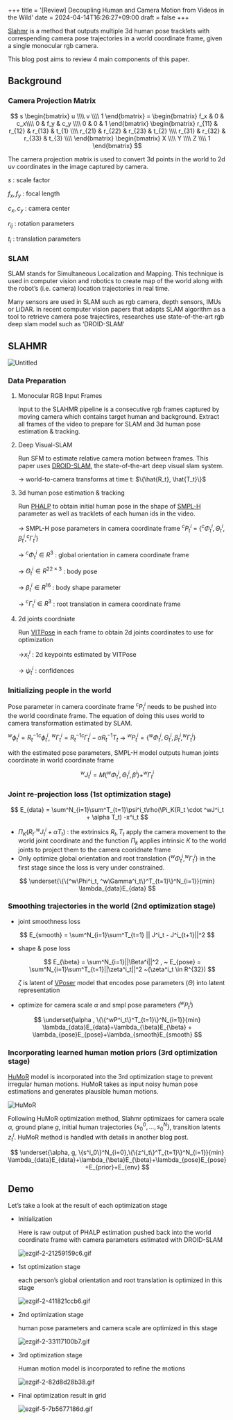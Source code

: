 +++
title = '[Review] Decoupling Human and Camera Motion from Videos in the Wild'
date = 2024-04-14T16:26:27+09:00
draft = false
+++

[Slahmr](https://github.com/vye16/slahmr) is a method that outputs multiple 3d human pose tracklets with correspending camera pose trajectories in a world coordinate frame, given a single monocular rgb camera.

This blog post aims to review 4 main components of this paper.

## Background

### Camera Projection Matrix

$$
s \begin{bmatrix} u \\\\ v \\\\ 1 \end{bmatrix} = \begin{bmatrix}
   f_x & 0 & c_x\\\\
   0 & f_y & c_y \\\\ 
   0 & 0 & 1
\end{bmatrix} \begin{bmatrix}
r_{11} & r_{12} & r_{13} & t_{1} \\\\
r_{21} & r_{22} & r_{23} & t_{2} \\\\
r_{31} & r_{32} & r_{33} & t_{3} \\\\
\end{bmatrix} \begin{bmatrix}
X \\\\ Y \\\\ Z \\\\ 1
\end{bmatrix}
$$

The camera projection matrix is used to convert 3d points in the world to 2d uv coordinates in the image captured by camera.

$s$ : scale factor

$f_x, f_y$ : focal length

$c_x, c_y$  : camera center

$r_{ij}$ : rotation parameters

$t_i$ : translation parameters

### SLAM

SLAM stands for Simultaneous Localization and Mapping. This technique is used in computer vision and robotics to create map of the world along with the robot’s (i.e. camera) location trajectories in real time.

Many sensors are used in SLAM such as rgb camera, depth sensors, IMUs or LiDAR. In recent computer vision papers that adapts SLAM algorithm as a tool to retrieve camera pose trajectires, researches use state-of-the-art rgb deep slam model such as ‘DROID-SLAM’

## SLAHMR

![Untitled](/slahmrimages/Untitled.png)

### Data Preparation

1. Monocular RGB Input Frames
    
    Input to the SLAHMR pipeline is a consecutive rgb frames captured by moving camera which contains target human and background. Extract all frames of the video to prepare for SLAM and 3d human pose estimation & tracking.
    
2. Deep Visual-SLAM
    
    Run SFM to estimate relative camera motion between frames. This paper uses [DROID-SLAM](https://github.com/princeton-vl/DROID-SLAM), the state-of-the-art deep visual slam system. 
    
    → world-to-camera transforms at time t: $\{\hat{R_t}, \hat{T_t}\}$
    
3. 3d human pose estimation & tracking
    
    Run [PHALP](https://github.com/brjathu/PHALP) to obtain initial human pose in the shape of [SMPL-H](https://smpl.is.tue.mpg.de/) parameter as well as tracklets of each human ids in the video.
    
    → SMPL-H pose parameters in camera coordinate frame $^cP^i_t$ = $\{^c\Phi^i_t, \Theta^i_t, \beta^i_t, ^c\Gamma^i_t\}$
    
    → $^c\Phi^i_t \in R^3$ : global orientation in camera coordinate frame
    
    →  $\Theta^i_t \in R^{22 \times 3}$ : body pose 
    
    → $\beta^i_t \in R^{16}$ : body shape parameter
    
    → $^c\Gamma^i_t \in R^{3}$ : root translation in camera coordinate frame
    
4. 2d joints coordniate
    
    Run [VITPose](https://github.com/ViTAE-Transformer/ViTPose) in each frame to obtain 2d joints coordinates to use for optimization
    
    →$x^i_t$ : 2d keypoints estimated by VITPose
    
    → $\psi^i_t$ : confidences
    

### Initializing people in the world

Pose parameter in camera coordinate frame  $^cP^i_t$ needs to be pushed into the world coordinate frame. The equation of doing this uses world to camera transformation estimated by SLAM.

$^w\phi^i_t = R^{-1}_t {}^c\phi^i_t$, $^w\Gamma^i_t = R^{-1}_t{}^c\Gamma^i_t - \alpha R^{-1}_t T_t$  → $^wP^i_t = \{^w\Phi^i_t, \Theta^i_t, \beta^i_t, ^w\Gamma^i_t\}$

with the estimated pose parameters, SMPL-H model outputs human joints coordinate in world coordinate frame

$$
^wJ^i_t = M(^w\Phi^i_t , \Theta^i_t, \beta^i) + ^w\Gamma^i_t
$$

### Joint re-projection loss (1st optimization stage)

$$
E_{data} = \sum^N_{i=1}\sum^T_{t=1}\psi^i_t\rho(\Pi_K(R_t \cdot ^wJ^i_t + \alpha T_t) -x^i_t
$$

- $\Pi_K(R_t \cdot ^wJ^i_t + \alpha T_t)$  : the extrinsics $R_t , T_t$ apply the camera movement to the world joint coordinate and the function $\Pi_k$ applies intrinsic $K$ to the world joints to project them to the camera cooridnate frame
- Only optimize global orientation and root translation $\{ ^w\Phi^i_t , ^w\Gamma^i_t \}$ in the first stage since the loss is very under constrained.

$$
\underset{\{\{^w\Phi^i_t, ^w\Gamma^i_t\}^T_{t=1}\}^N_{i=1}}{min} \lambda_{data}E_{data}
$$

### Smoothing trajectories in the world (2nd optimization stage)

- joint smoothness loss

$$
E_{smooth} = \sum^N_{i=1}\sum^T_{t=1} || J^i_t - J^i_{t+1}||^2
$$

- shape & pose loss
    
    $$
    E_{\beta} = \sum^N_{i=1}||\Beta^i||^2 , ~ E_{pose} = \sum^N_{i=1}\sum^T_{t=1}||\zeta^i_t||^2 ~(\zeta^i_t \in R^{32})
    $$
    
    $\zeta$ is latent of [VPoser](https://github.com/nghorbani/human_body_prior) model that encodes pose parameters ($\Theta$) into latent representation
    
- optimize for camera scale $\alpha$ and smpl pose parameters ($^wP^i_t$)

$$
\underset{\alpha , \{\{^wP^i_t\}^T_{t=1}\}^N_{i=1}}{min} \lambda_{data}E_{data}+\lambda_{\beta}E_{\beta} + \lambda_{pose}E_{pose}+\lambda_{smooth}E_{smooth}
$$

### Incorporating learned human motion priors (3rd optimization stage)

[HuMoR](https://github.com/davrempe/humor) model is incorporated into the 3rd optimization stage to prevent irregular human motions. HuMoR takes as input noisy human pose estimations and generates plausible human motions.

![HuMoR](/slahmrimages/HuMoR__3D_Human_Motion_Model_for_Robust_Pose_Estimation_(ICCV_2021)_6-35_screenshot.png)

Following HuMoR optimization method, Slahmr optimizaes for camera scale $\alpha$,  ground plane $g$, initial human trajectories $\{ s^0_0, ..., s^N_0\}$, transition latents $z^i_t$. HuMoR method is handled with details in another blog post. 

$$
\underset{\alpha, g, \{s^i_0\}^N_{i=0},\{\{z^i_t\}^T_{t=1}\}^N_{i=1}}{min} \lambda_{data}E_{data}+\lambda_{\beta}E_{\beta}+\lambda_{pose}E_{pose}+E_{prior}+E_{env}
$$

## Demo

Let’s take a look at the result of each optimization stage

- Initialization
    
    Here is raw output of PHALP estimation pushed back into the world coordinate frame with camera parameters estimated with DROID-SLAM
    
    ![ezgif-2-21259159c6.gif](/slahmrimages/ezgif-2-21259159c6.gif)
    
- 1st optimization stage
    
    each person’s global orientation and root translation is optimized in this stage
    
    ![ezgif-2-411821ccb6.gif](/slahmrimages/ezgif-2-411821ccb6.gif)
    
- 2nd optimization stage
    
    human pose parameters and camera scale are optimized in this stage
    
    ![ezgif-2-33117100b7.gif](/slahmrimages/ezgif-2-33117100b7.gif)
    
- 3rd optimization stage
    
    Human motion model is incorporated to refine the motions
    
    ![ezgif-2-82d8d28b38.gif](/slahmrimages/ezgif-2-82d8d28b38.gif)
    
- Final optimization result in grid
    
    ![ezgif-5-7b5677186d.gif](/slahmrimages/ezgif-5-7b5677186d.gif)